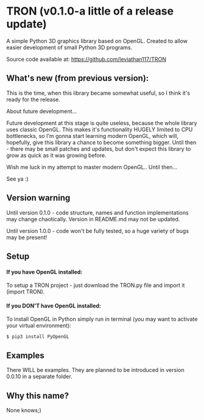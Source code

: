 # TRON (v0.1.0-a little of a release update)
A simple Python 3D graphics library based on OpenGL. Created to allow easier development of small Python 3D programs. 

Source code available at: https://github.com/leviathan117/TRON

## What's new (from previous version):
This is the time, when this library became somewhat useful, so I think it's ready for the release.
 
About future development... 

Future development at this stage is quite useless, because the whole library uses classic OpenGL. This makes it's functionality HUGELY limited to CPU bottlenecks, so I'm gonna start learning modern OpenGL, which will, hopefully, give this library a chance to become something bigger. Until then - there may be small patches and updates, but don't expect this library to grow as quick as it was growing before.

Wish me luck in my attempt to master modern OpenGL.. Until then...

See ya :) 

## Version warning
Until version 0.1.0 - code structure, names and function implementations may change chaotically. Version in README.md may not be updated.

Until version 1.0.0 - code won't be fully tested, so a huge variety of bugs may be present!

## Setup
#### If you have OpenGL installed:

To setup a TRON project - just download the TRON.py file and import it (import TRON).

#### If you DON'T have OpenGL installed:

To install OpenGL in Python simply run in terminal (you may want to activate your virtual environment):

    $ pip3 install PyOpenGL

## Examples
There WILL be examples. They are planned to be introduced in version 0.0.10 in a separate folder.

## Why this name?
None knows;)

